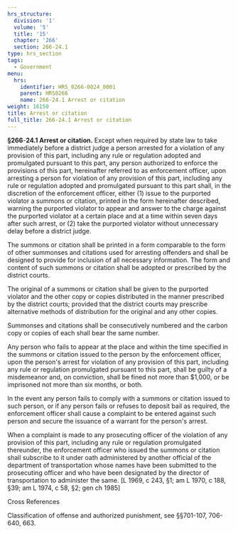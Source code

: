 ```yaml
---
hrs_structure:
  division: '1'
  volume: '5'
  title: '15'
  chapter: '266'
  section: 266-24.1
type: hrs_section
tags:
  - Government
menu:
  hrs:
    identifier: HRS_0266-0024_0001
    parent: HRS0266
    name: 266-24.1 Arrest or citation
weight: 16150
title: Arrest or citation
full_title: 266-24.1 Arrest or citation
---
```

**§266**-**24.1 Arrest or citation.** Except when required by state law to take immediately before a district judge a person arrested for a violation of any provision of this part, including any rule or regulation adopted and promulgated pursuant to this part, any person authorized to enforce the provisions of this part, hereinafter referred to as enforcement officer, upon arresting a person for violation of any provision of this part, including any rule or regulation adopted and promulgated pursuant to this part shall, in the discretion of the enforcement officer, either (1) issue to the purported violator a summons or citation, printed in the form hereinafter described, warning the purported violator to appear and answer to the charge against the purported violator at a certain place and at a time within seven days after such arrest, or (2) take the purported violator without unnecessary delay before a district judge.

The summons or citation shall be printed in a form comparable to the form of other summonses and citations used for arresting offenders and shall be designed to provide for inclusion of all necessary information. The form and content of such summons or citation shall be adopted or prescribed by the district courts.

The original of a summons or citation shall be given to the purported violator and the other copy or copies distributed in the manner prescribed by the district courts; provided that the district courts may prescribe alternative methods of distribution for the original and any other copies.

Summonses and citations shall be consecutively numbered and the carbon copy or copies of each shall bear the same number.

Any person who fails to appear at the place and within the time specified in the summons or citation issued to the person by the enforcement officer, upon the person's arrest for violation of any provision of this part, including any rule or regulation promulgated pursuant to this part, shall be guilty of a misdemeanor and, on conviction, shall be fined not more than $1,000, or be imprisoned not more than six months, or both.

In the event any person fails to comply with a summons or citation issued to such person, or if any person fails or refuses to deposit bail as required, the enforcement officer shall cause a complaint to be entered against such person and secure the issuance of a warrant for the person's arrest.

When a complaint is made to any prosecuting officer of the violation of any provision of this part, including any rule or regulation promulgated thereunder, the enforcement officer who issued the summons or citation shall subscribe to it under oath administered by another official of the department of transportation whose names have been submitted to the prosecuting officer and who have been designated by the director of transportation to administer the same. [L 1969, c 243, §1; am L 1970, c 188, §39; am L 1974, c 58, §2; gen ch 1985]

Cross References

Classification of offense and authorized punishment, see §§701-107, 706-640, 663.